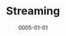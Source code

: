 ---
title: Streaming
date: 0005-01-01
ico: mdi:waveform
color: purple-500
hardware:
  - type: Capture
    name: Elgato › HD60 S
    sub:
      - USB
    link: https://amzn.com/dp/B01DRWCOGA?tag=qrayg-20
  - type: Mic
    name: Shure › MV7
    sub:
      - USB
      - XLR
    link: https://amzn.com/dp/B08G7RG9ML?tag=qrayg-20
  - type: Strip HDCP
    name: OREI › HD-102
    sub:
      - HDMI
    link: https://amzn.com/dp/B005HXFARS?tag=qrayg-20
  - type: Game Room
    name: Web › pxl.media
    sub:
      - Game / console collection
    link: https://pxl.media/
---